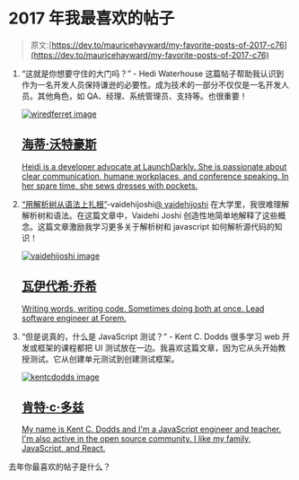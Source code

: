 # 2017 年我最喜欢的帖子

> 原文:[https://dev.to/mauricehayward/my-favorite-posts-of-2017-c76](https://dev.to/mauricehayward/my-favorite-posts-of-2017-c76)

1.  “这就是你想要守住的大门吗？” - Hedi Waterhouse
    这篇帖子帮助我认识到作为一名开发人员保持谦逊的必要性。成为技术的一部分不仅仅是一名开发人员。其他角色，如 QA、经理、系统管理员、支持等。也很重要！

    [![wiredferret image](../Images/e299f16ea38a1f6d477500e934c587f1.png)](/wiredferret)

    ## [海蒂·沃特豪斯](/wiredferret)

    [Heidi is a developer advocate at LaunchDarkly. She is passionate about clear communication, humane workplaces, and conference speaking. In her spare time, she sews dresses with pockets.](/wiredferret)
2.  [“用解析树从语法上扎根”](https://dev.to/vaidehijoshi/grammatically-rooting-oneself-with-parse-trees-16a)-vaidehijoshi[@ vaidehijoshi](https://dev.to/vaidehijoshi)
    在大学里，我很难理解解析树和语法。在这篇文章中，Vaidehi Joshi 创造性地简单地解释了这些概念。这篇文章激励我学习更多关于解析树和 javascript 如何解析源代码的知识！

    [![vaidehijoshi image](../Images/c1af460640a8ad9ea29e58d942edc772.png)](/vaidehijoshi)

    ## [瓦伊代希·乔希](/vaidehijoshi)

    [Writing words, writing code. Sometimes doing both at once. Lead software engineer at Forem.](/vaidehijoshi)
3.  “但是说真的，什么是 JavaScript 测试？” - Kent C. Dodds
    很多学习 web 开发或框架的课程都把 UI 测试放在一边。我喜欢这篇文章，因为它从头开始教授测试。它从创建单元测试到创建测试框架。

    [![kentcdodds image](../Images/8721935c1404dd20b347a8ad45800fb8.png)](/kentcdodds)

    ## [肯特·c·多兹](/kentcdodds)

    [My name is Kent C. Dodds and I'm a JavaScript engineer and teacher. I'm also active in the open source community. I like my family, JavaScript, and React.](/kentcdodds)

去年你最喜欢的帖子是什么？